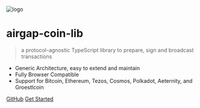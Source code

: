 <!-- _coverpage.md -->

![logo](media/logo.png)

# airgap-coin-lib

> a protocol-agnostic TypeScript library to prepare, sign and broadcast transactions

- Generic Architecture, easy to extend and maintain
- Fully Browser Compatible
- Support for Bitcoin, Ethereum, Tezos, Cosmos, Polkadot, Aeternity, and Groestlcoin

[GitHub](https://github.com/airgap-it/airgap-coin-lib/)
[Get Started](README.md#airgap-coin-library)
